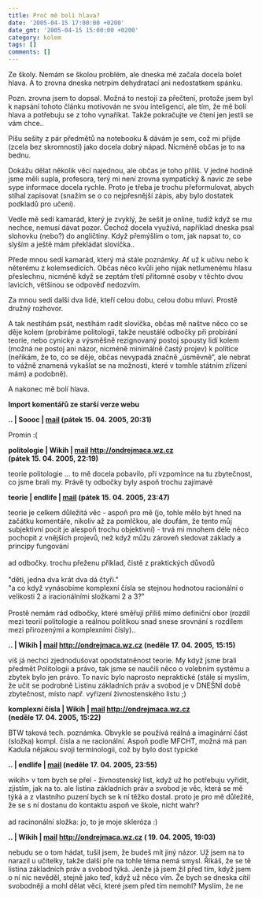 ```yaml
---
title: Proč mě bolí hlava?
date: '2005-04-15 17:00:00 +0200'
date_gmt: '2005-04-15 15:00:00 +0200'
category: kolem
tags: []
comments: []
---
```

<p>Ze školy. Nemám se školou problém, ale dneska mě začala docela bolet hlava.
A to zrovna dneska netrpím dehydratací ani nedostatkem spánku.</p>
<p class="odsazeny">Pozn. zrovna jsem to dopsal. Možná to nestojí za přečtení,
protože jsem byl k napsání tohoto článku motivován ne svou inteligencí,
ale tím, že mě bolí hlava a potřebuju se z toho vynaříkat. Takže pokračujte
ve čtení jen jestli se vám chce..</p>
<p>Píšu sešity z pár předmětů na notebooku &amp; dávám je sem, což mi přijde
(zcela bez skromnosti) jako docela dobrý nápad. Nicméně občas je to na bednu.</p>
<p>Dokážu dělat několik věcí najednou, ale občas je toho příliš. V jedné
hodině jsme měli supla, profesora, terý mi není zrovna sympatický &amp; navíc
ze sebe sype informace docela rychle. Proto je třeba je trochu přeformulovat,
abych stíhal zapisovat (snažím se o co nejpřesnější zápis, aby bylo dostatek
podkladů pro učení).</p>
<p>Vedle mě sedí kamarád, který je zvyklý, že sešit je online, tudíž když se mu nechce,
nemusí dávat pozor. Čechož docela využívá, například dneska psal slohovku (nebo?) do angličtiny.
Když přemýšlím o tom, jak napsat to, co slyším a ještě mám překládat slovíčka..</p>
<p>Přede mnou sedí kamarád, který má stále poznámky. Ať už k učivu nebo k něterému
z kolemsedících. Občas něco kvůli jeho nijak netlumenému hlasu přeslechnu, nicméně
když se zeptám třetí přítomné osoby v těchto dvou lavicích, většinou se odpověď nedozvím.</p>
<p>Za mnou sedí další dva lidé, kteří celou dobu, celou dobu mluví. Prostě družný rozhovor.</p>
<p>A tak nestíhám psát, nestíhám radit slovíčka, občas mě naštve něco co se děje
kolem (probíráme politologii, takže neustálé odbočky při probírání teorie, nebo
cynicky a výsměšně rezignovaný postoj spousty lidí kolem (možná ne postoj ani názor,
nicméně minimálně častý projev) k politice (neříkám, že to, co se děje, občas nevypadá
značně &bdquo;úsměvně&ldquo;, ale nebrat to vážně znamená vykašlat se na možnosti,
které v tomhle státním zřízení mám) a podobně).</p>
<p>A nakonec mě bolí hlava.</p>
<div class="import-komentaru">
<p><strong>Import komentářů ze starší verze webu</strong></p>
<div class="comment">
<p style="font-weight:bold"><span class="compredmet">..</span> | <span class="comname">Soooc</span> |  <a href="mailto:xsoc@post.cz">mail</a> (pátek&nbsp;15.&nbsp;04.&nbsp;2005,&nbsp;20:31)</p>
<p>Promin :( </p>
</div>
<div class="comment">
<p style="font-weight:bold"><span class="compredmet">politologie</span> | <span class="comname">Wikih</span> |  <a href="mailto:ondrejmaca@centrum.cz">mail</a>  <a href="http://ondrejmaca.wz.cz">http://ondrejmaca.wz.cz</a> (pátek&nbsp;15.&nbsp;04.&nbsp;2005,&nbsp;22:19)</p>
<p>teorie politologie ... to mě docela pobavilo, při vzpomínce na tu zbytečnost, co jsme brali my. Právě ty odbočky byly aspoň trochu zajímavé </p>
</div>
<div class="comment">
<p style="font-weight:bold"><span class="compredmet">teorie</span> | <span class="comname">endlife</span> |  <a href="mailto:jan.martinek@post.cz">mail</a> (pátek&nbsp;15.&nbsp;04.&nbsp;2005,&nbsp;23:47)</p>
<p>teorie je celkem důležitá věc - aspoň pro mě (jo, tohle mělo být hned na začátku komentáře, nikoliv až za pomlčkou, ale doufám, že tento můj subjektivní pocit je alespoň trochu objektivní) - trvá mi mnohem déle něco pochopit z vnějších projevů, než když můžu zároveň sledovat základy a principy fungování <br>  <br> ad odbočky. trochu přeženu příklad, čistě z praktických důvodů <br>  <br> &quot;děti, jedna dva krát dva dá čtyři.&quot; <br> &quot;a co když vynásobíme komplexní čísla se stejnou hodnotou racionální o velikosti 2 a iracionálními složkami 2 a 3?&quot; <br>  <br> Prostě nemám rád odbočky, které směřují příliš mimo definiční obor (rozdíl mezi teorií politologie a reálnou politikou snad snese srovnání s rozdílem mezi přirozenými a komplexními čísly).. </p>
</div>
<div class="comment">
<p style="font-weight:bold"><span class="compredmet">..</span> | <span class="comname">Wikih</span> |  <a href="mailto:ondrejmaca@centrum.cz">mail</a>  <a href="http://ondrejmaca.wz.cz">http://ondrejmaca.wz.cz</a> (neděle&nbsp;17.&nbsp;04.&nbsp;2005,&nbsp;15:15)</p>
<p>víš já nechci zjednodušovat opodstatněnost teorie. My když jsme brali předmět Politologii a právo, tak jsme se naučili něco o volebním systému a zbytek bylo jen právo. To navíc bylo naprosto nepraktické (stále si myslím, že učit se podrobně Listinu základních práv a svobod je v DNEŠNÍ době zbytečnost, místo např. vyřízení živnostenského listu ;) </p>
</div>
<div class="comment">
<p style="font-weight:bold"><span class="compredmet">komplexní čísla</span> | <span class="comname">Wikih</span> |  <a href="mailto:ondrejmaca@centrum.cz">mail</a>  <a href="http://ondrejmaca.wz.cz">http://ondrejmaca.wz.cz</a> (neděle&nbsp;17.&nbsp;04.&nbsp;2005,&nbsp;15:22)</p>
<p>BTW taková tech. poznámka. Obvykle se používá reálná a imaginární část (složka) kompl. čísla a ne racionální. Aspoň podle MFCHT, možná má pan Kadula nějakou svoji terminologii, což by bylo dost typické </p>
</div>
<div class="comment">
<p style="font-weight:bold"><span class="compredmet">..</span> | <span class="comname">endlife</span> |  <a href="mailto:jan.martinek@post.cz">mail</a> (neděle&nbsp;17.&nbsp;04.&nbsp;2005,&nbsp;23:55)</p>
<p>wikih&gt; v tom bych se přel - živnostenský list, když už ho potřebuju vyřídit, zjistím, jak na to. ale listina základních práv a svobod je věc, která se mě týká a z vlastního puzení bych se k ní těžko dostal. proto je pro mě důležité, že se s ní dostanu do kontaktu aspoň ve škole, nicht wahr? <br>  <br> ad racinonální složka: jo, to je moje skleróza :) </p>
</div>
<div class="comment">
<p style="font-weight:bold"><span class="compredmet">..</span> | <span class="comname">Wikih</span> |  <a href="mailto:ondrejmaca@centrum.cz">mail</a>  <a href="http://ondrejmaca.wz.cz">http://ondrejmaca.wz.cz</a> (&nbsp;19.&nbsp;04.&nbsp;2005,&nbsp;19:03)</p>
<p>nebudu se o tom hádat, tušil jsem, že budeš mít jiný názor. Už jsem na to narazil u učitelky, takže další pře na tohle téma nemá smysl. Říkáš, že se tě listina základních práv a svobod týká. Jenže já jsem žil před tím, když jsem o ní nic nevěděl, stejně jako teď, když už něco vím. Že bych se dneska cítil svobodněji a mohl dělat věci, které jsem před tím nemohl? Myslím, že ne </p>
</div>
</div>

